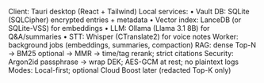 Client: Tauri desktop (React + Tailwind)
Local services:
• Vault DB: SQLite (SQLCipher) encrypted entries + metadata
• Vector index: LanceDB (or SQLite-VSS) for embeddings
• LLM: Ollama (Llama 3.1 8B) for Q&A/summaries
• STT: Whisper (CTranslate2) for voice notes
Worker: background jobs (embeddings, summaries, compaction)
RAG: dense Top-N → BM25 optional → MMR → time/tag rerank; strict citations
Security: Argon2id passphrase → wrap DEK; AES-GCM at rest; no plaintext logs
Modes: Local-first; optional Cloud Boost later (redacted Top-K only)

